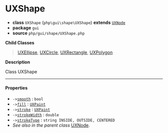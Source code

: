 # UXShape

- **class** `UXShape` (`php\gui\shape\UXShape`) **extends** [`UXNode`](https://github.com/jphp-group/jphp-gui-ext/blob/master/jphp-gui-ext/api-docs/classes/php/gui/UXNode.md)
- **package** `gui`
- **source** `php/gui/shape/UXShape.php`

**Child Classes**

> [UXEllipse](https://github.com/jphp-group/jphp-gui-ext/blob/master/jphp-gui-ext/api-docs/classes/php/gui/shape/UXEllipse.md), [UXCircle](https://github.com/jphp-group/jphp-gui-ext/blob/master/jphp-gui-ext/api-docs/classes/php/gui/shape/UXCircle.md), [UXRectangle](https://github.com/jphp-group/jphp-gui-ext/blob/master/jphp-gui-ext/api-docs/classes/php/gui/shape/UXRectangle.md), [UXPolygon](https://github.com/jphp-group/jphp-gui-ext/blob/master/jphp-gui-ext/api-docs/classes/php/gui/shape/UXPolygon.md)

**Description**

Class UXShape

---

#### Properties

- `->`[`smooth`](#prop-smooth) : `bool`
- `->`[`fill`](#prop-fill) : [`UXPaint`](https://github.com/jphp-group/jphp-gui-ext/blob/master/jphp-gui-ext/api-docs/classes/php/gui/paint/UXPaint.md)
- `->`[`stroke`](#prop-stroke) : [`UXPaint`](https://github.com/jphp-group/jphp-gui-ext/blob/master/jphp-gui-ext/api-docs/classes/php/gui/paint/UXPaint.md)
- `->`[`strokeWidth`](#prop-strokewidth) : `double`
- `->`[`strokeType`](#prop-stroketype) : `string INSIDE, OUTSIDE, CENTERED`
- *See also in the parent class* [UXNode](https://github.com/jphp-group/jphp-gui-ext/blob/master/jphp-gui-ext/api-docs/classes/php/gui/UXNode.md).